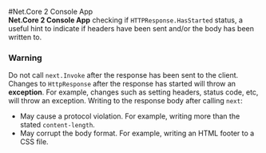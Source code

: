 #Net.Core 2 Console App  
**Net.Core 2 Console App** checking if `HTTPResponse.HasStarted` status, a useful hint to indicate if headers have been sent and/or the body has been written to.
### Warning
Do not call `next.Invoke` after the response has been sent to the client. Changes to `HttpResponse` after the response has started will throw an **exception**. 
For example, changes such as setting headers, status code, etc, will throw an exception. 
Writing to the response body after calling `next`:
- May cause a protocol violation. For example, writing more than the stated `content-length`.
- May corrupt the body format. For example, writing an HTML footer to a CSS file.